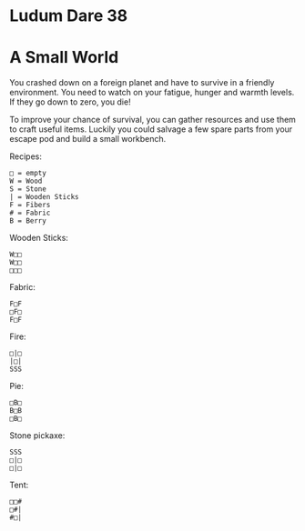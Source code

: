 # Ludum Dare 38
A Small World
=============

You crashed down on a foreign planet and have to survive in a friendly environment.
You need to watch on your fatigue, hunger and warmth levels. If they go down to zero, you die!

To improve your chance of survival, you can gather resources and use them to craft useful items.
Luckily you could salvage a few spare parts from your escape pod and build a small workbench.

Recipes:

    □ = empty
    W = Wood
    S = Stone
    | = Wooden Sticks
    F = Fibers
    # = Fabric
    B = Berry

Wooden Sticks:

    W□□
    W□□
    □□□

Fabric:

    F□F
    □F□
    F□F

Fire:

    □|□
    |□|
    SSS

Pie:

    □B□
    B□B
    □B□

Stone pickaxe:

    SSS
    □|□
    □|□

Tent:

    □□#
    □#|
    #□|
